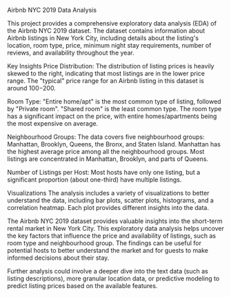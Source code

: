 Airbnb NYC 2019 Data Analysis

This project provides a comprehensive exploratory data analysis (EDA) of the Airbnb NYC 2019 dataset. The dataset contains information about Airbnb listings in New York City, including details about the listing's location, room type, price, minimum night stay requirements, number of reviews, and availability throughout the year.

Key Insights
Price Distribution: The distribution of listing prices is heavily skewed to the right, indicating that most listings are in the lower price range. The "typical" price range for an Airbnb listing in this dataset is around $100-$200.

Room Type: "Entire home/apt" is the most common type of listing, followed by "Private room". "Shared room" is the least common type. The room type has a significant impact on the price, with entire homes/apartments being the most expensive on average.

Neighbourhood Groups: The data covers five neighbourhood groups: Manhattan, Brooklyn, Queens, the Bronx, and Staten Island. Manhattan has the highest average price among all the neighbourhood groups. Most listings are concentrated in Manhattan, Brooklyn, and parts of Queens.

Number of Listings per Host: Most hosts have only one listing, but a significant proportion (about one-third) have multiple listings.


Visualizations
The analysis includes a variety of visualizations to better understand the data, including bar plots, scatter plots, histograms, and a correlation heatmap. Each plot provides different insights into the data.

The Airbnb NYC 2019 dataset provides valuable insights into the short-term rental market in New York City. This exploratory data analysis helps uncover the key factors that influence the price and availability of listings, such as room type and neighbourhood group. The findings can be useful for potential hosts to better understand the market and for guests to make informed decisions about their stay.

Further analysis could involve a deeper dive into the text data (such as listing descriptions), more granular location data, or predictive modeling to predict listing prices based on the available features.
